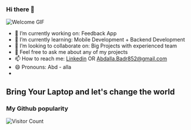 ### Hi there 👋

![Welcome GIF](https://github.com/AbdallaBadreldin/AbdallaBadreldin/assets/26011530/d2f8bfba-8762-44f2-b013-5d2c48504725)

- 🔭 I’m currently working on: Feedback App
- 🌱 I’m currently learning: Mobile Development + Backend Development
- 👯 I’m looking to collaborate on: Big Projects with experienced team
- 💬 Feel free to ask me about any of my projects
- 📫 How to reach me: [Linkedin](https://www.linkedin.com/in/abdalla-badreldin/) OR Abdalla.Badr852@gmail.com
- 😄 Pronouns: Abd - alla
- 
## Bring Your Laptop and let's change the world
### My Github popularity 
![Visitor Count](https://profile-counter.glitch.me/AbdallaBadreldin/count.svg)

